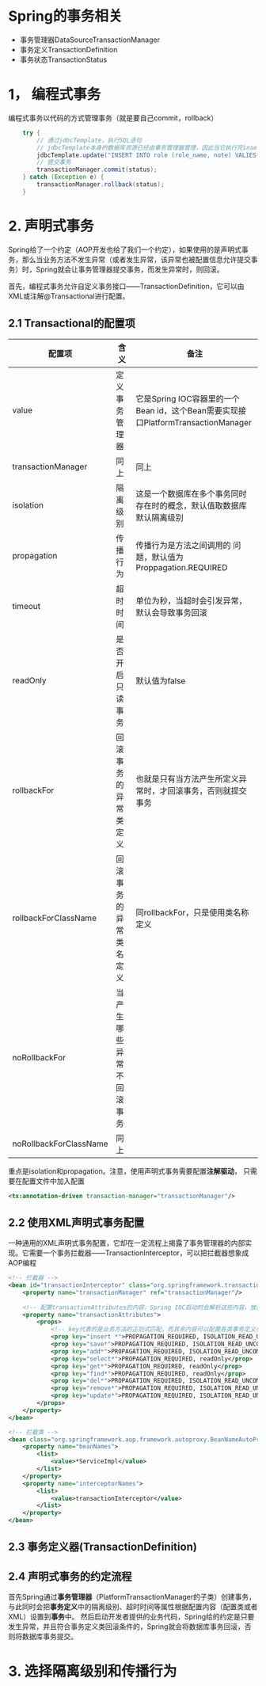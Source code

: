# Spring的事务相关
- 事务管理器DataSourceTransactionManager
- 事务定义TransactionDefinition
- 事务状态TransactionStatus

# 1， 编程式事务
编程式事务以代码的方式管理事务（就是要自己commit，rollback）
```java
    try {
        // 通过jdbcTemplate，执行SQL语句
        // jdbcTemplate本身的数据库资源已经由事务管理器管理，因此当它执行完insert语句时不会自动提交。
        jdbcTemplate.update("INSERT INTO role (role_name, note) VALIES('role_name_transaction', 'note_transaction')");
        // 提交事务
        transactionManager.commit(status);
    } catch (Exception e) {
        transactionManager.rollback(status);
    }
```


# 2. 声明式事务
Spring给了一个约定（AOP开发也给了我们一个约定），如果使用的是声明式事务，那么当业务方法不发生异常（或者发生异常，该异常也被配置信息允许提交事务）时，Spring就会让事务管理器提交事务，而发生异常时，则回滚。

首先，编程式事务允许自定义事务接口——TransactionDefinition，它可以由XML或注解@Transactional进行配置。

## 2.1 Transactional的配置项

| 配置项                 | 含义                     | 备注                                                         |
| ---------------------- | ------------------------ | ------------------------------------------------------------ |
| value                  | 定义事务管理器           | 它是Spring IOC容器里的一个Bean id，这个Bean需要实现接口PlatformTransactionManager |
| transactionManager     | 同上                     | 同上                                                         |
| isolation              | 隔离级别                 | 这是一个数据库在多个事务同时存在时的概念，默认值取数据库默认隔离级别 |
| propagation            | 传播行为                 | 传播行为是方法之间调用的 问题，默认值为Proppagation.REQUIRED |
| timeout                | 超时时间                 | 单位为秒，当超时会引发异常，默认会导致事务回滚               |
| readOnly               | 是否开启只读事务         | 默认值为false                                                |
| rollbackFor            | 回滚事务的异常类定义     | 也就是只有当方法产生所定义异常时，才回滚事务，否则就提交事务 |
| rollbackForClassName   | 回滚事务的异常类名定义   | 同rollbackFor，只是使用类名称定义                            |
| noRollbackFor          | 当产生哪些异常不回滚事务 |                                                              |
| noRollbackForClassName | 同上                     |                                                              |

重点是isolation和propagation。注意，使用声明式事务需要配置**注解驱动**， 只需要在配置文件中加入配置

```xml
<tx:annotation-driven transaction-manager="transactionManager"/>
```

## 2.2 使用XML声明式事务配置
一种通用的XML声明式事务配置，它却在一定流程上揭露了事务管理器的内部实现。它需要一个事务拦截器——TransactionInterceptor，可以把拦截器想象成AOP编程

```xml
<!-- 拦截器 -->
<bean id="transactionInterceptor" class="org.springframework.transaction.interceptor.TransactionInterceptor">
    <property name="transactionManager" ref="transactionManager"/>
    
    <!-- 配置transactionAttributes的内容，Spring IOC启动时会解析这些内容，放到事务定义类TransactionDefinition中，在运行时会根据正则式的匹配决定方法采用哪种策略 -->
    <property name="transactionAttributes">
        <props>
            <!-- key代表的是业务方法的正则式匹配，而其余内容可以配置各类事务定义参数 -->
            <prop key="insert *">PROPAGATION_REQUIRED, ISOLATION_READ_UNCOMMITTED</prop>
            <prop key="save*">PROPAGATION_REQUIRED, ISOLATION_READ_UNCOMMITTED</prop>
            <prop key="add*">PROPAGATION_REQUIRED, ISOLATION_READ_UNCOMMITTED</prop>
            <prop key="select*">PROPAGATION_REQUIRED, readOnly</prop>
            <prop key="get*">PROPAGATION_REQUIRED, readOnly</prop>
            <prop key="find*">PROPAGATION_REQUIRED, readOnly</prop>
            <prop key="del*">PROPAGATION_REQUIRED, ISOLATION_READ_UNCOMMITTED</prop>
            <prop key="remove*">PROPAGATION_REQUIRED, ISOLATION_READ_UNCOMMITTED</prop>
            <prop key="update*">PROPAGATION_REQUIRED, ISOLATION_READ_UNCOMMITTED</prop>
        </props>
    </property>
</bean>

<!-- 拦截类 -->
<bean class="org.springframework.aop.framework.autoproxy.BeanNameAutoProxyCreator">
    <property name="beanNames">
        <list>
            <value>*ServiceImpl</value>
        </list>
    </property>
    <property name="interceptorNames">
        <list>
            <value>transactionInterceptor</value>
        </list>
    </property>
</bean>
```

## 2.3 事务定义器(TransactionDefinition)


## 2.4 声明式事务的约定流程
首先Spring通过**事务管理器**（PlatformTransactionManager的子类）创建事务，与此同时会把**事务定义**中的隔离级别、超时时间等属性根据配置内容（配置类或者XML）设置到**事务**中。
然后启动开发者提供的业务代码，Spring给的约定是只要发生异常，并且符合事务定义类回滚条件的，Spring就会将数据库事务回滚，否则将数据库事务提交。


# 3. 选择隔离级别和传播行为







